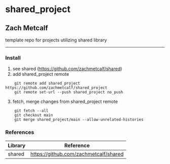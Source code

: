 # shared_project
## Zach Metcalf

template repo for projects utilizing shared library

----------------

### Install
1. see shared (https://github.com/zachmetcalf/shared)
2. add shared_project remote
```
    git remote add shared_project https://github.com/zachmetcalf/shared_project
    git remote set-url --push shared_project no_push
```
3. fetch, merge changes from shared_project remote
```
    git fetch --all
    git checkout main
    git merge shared_project/main --allow-unrelated-histories
```

### References
Library | Reference
---------------- | ----------------
shared | https://github.com/zachmetcalf/shared
